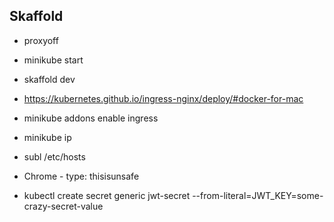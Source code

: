 ## Skaffold

- proxyoff
- minikube start

- skaffold dev

- https://kubernetes.github.io/ingress-nginx/deploy/#docker-for-mac    
- minikube addons enable ingress

- minikube ip
- subl /etc/hosts

- Chrome - type: thisisunsafe

- kubectl create secret generic jwt-secret --from-literal=JWT_KEY=some-crazy-secret-value
